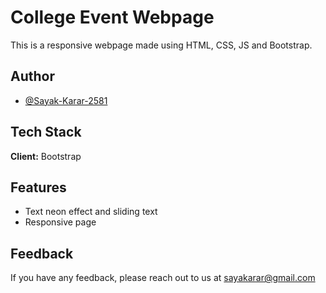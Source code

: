 
# College Event Webpage

This is a responsive webpage made using HTML, CSS, JS and Bootstrap.


## Author

- [@Sayak-Karar-2581](https://github.com/Sayak-Karar-2581)

  
## Tech Stack

**Client:** Bootstrap


  
## Features

- Text neon effect and sliding text
- Responsive page
  
## Feedback

If you have any feedback, please reach out to us at sayakarar@gmail.com

  